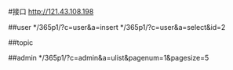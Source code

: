 ﻿#接口
http://121.43.108.198

##user
*/365p1/?c=user&a=insert
*/365p1/?c=user&a=select&id=2

##topic


##admin
*/365p1/?c=admin&a=ulist&pagenum=1&pagesize=5